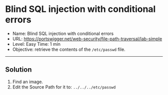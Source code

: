 # Blind SQL injection with conditional errors
- Name: Blind SQL injection with conditional errors
- URL: https://portswigger.net/web-security/file-path-traversal/lab-simple
- Level: Easy Time: 1 min
- Objective: retrieve the contents of the `/etc/passwd` file.
---------------------------------------------------------------------------------


## Solution
1. Find an image.
2. Edit the Source Path for it to: `../../../etc/passwd`